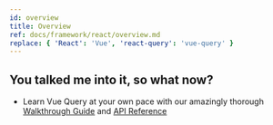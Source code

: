 ```yaml
---
id: overview
title: Overview
ref: docs/framework/react/overview.md
replace: { 'React': 'Vue', 'react-query': 'vue-query' }
---
```


[//]: # 'Example'
[//]: # 'Example'
[//]: # 'Materials'

## You talked me into it, so what now?

- Learn Vue Query at your own pace with our amazingly thorough [Walkthrough Guide](./installation) and [API Reference](./reference/useQuery)

[//]: # 'Materials'
